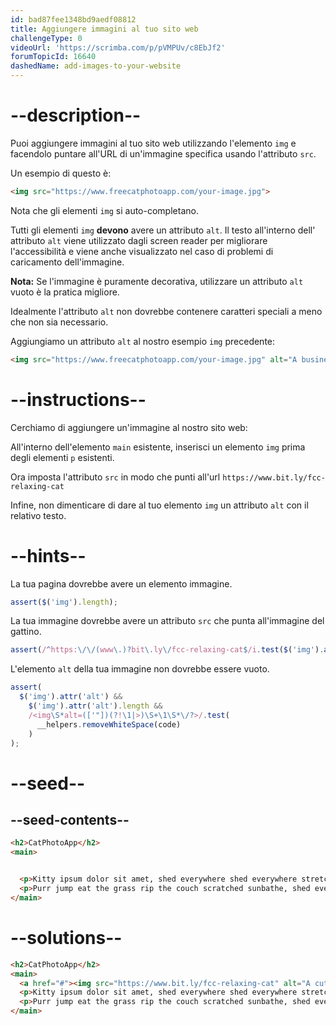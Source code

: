 ```yaml
---
id: bad87fee1348bd9aedf08812
title: Aggiungere immagini al tuo sito web
challengeType: 0
videoUrl: 'https://scrimba.com/p/pVMPUv/c8EbJf2'
forumTopicId: 16640
dashedName: add-images-to-your-website
---
```


# --description--

Puoi aggiungere immagini al tuo sito web utilizzando l'elemento `img` e facendolo puntare all'URL di un'immagine specifica usando l'attributo `src`.

Un esempio di questo è:

```html
<img src="https://www.freecatphotoapp.com/your-image.jpg">
```

Nota che gli elementi `img` si auto-completano.

Tutti gli elementi `img` **devono** avere un attributo `alt`. Il testo all'interno dell' attributo `alt` viene utilizzato dagli screen reader per migliorare l'accessibilità e viene anche visualizzato nel caso di problemi di caricamento dell'immagine.

**Nota:** Se l'immagine è puramente decorativa, utilizzare un attributo `alt` vuoto è la pratica migliore.

Idealmente l'attributo `alt` non dovrebbe contenere caratteri speciali a meno che non sia necessario.

Aggiungiamo un attributo `alt` al nostro esempio `img` precedente:

```html
<img src="https://www.freecatphotoapp.com/your-image.jpg" alt="A business cat wearing a necktie.">
```

# --instructions--

Cerchiamo di aggiungere un'immagine al nostro sito web:

All'interno dell'elemento `main` esistente, inserisci un elemento `img` prima degli elementi `p` esistenti.

Ora imposta l'attributo `src` in modo che punti all'url `https://www.bit.ly/fcc-relaxing-cat`

Infine, non dimenticare di dare al tuo elemento `img` un attributo `alt` con il relativo testo.

# --hints--

La tua pagina dovrebbe avere un elemento immagine.

```js
assert($('img').length);
```

La tua immagine dovrebbe avere un attributo `src` che punta all'immagine del gattino.

```js
assert(/^https:\/\/(www\.)?bit\.ly\/fcc-relaxing-cat$/i.test($('img').attr('src')));
```

L'elemento `alt` della tua immagine non dovrebbe essere vuoto.

```js
assert(
  $('img').attr('alt') &&
    $('img').attr('alt').length &&
    /<img\S*alt=(['"])(?!\1|>)\S+\1\S*\/?>/.test(
      __helpers.removeWhiteSpace(code)
    )
);
```

# --seed--

## --seed-contents--

```html
<h2>CatPhotoApp</h2>
<main>


  <p>Kitty ipsum dolor sit amet, shed everywhere shed everywhere stretching attack your ankles chase the red dot, hairball run catnip eat the grass sniff.</p>
  <p>Purr jump eat the grass rip the couch scratched sunbathe, shed everywhere rip the couch sleep in the sink fluffy fur catnip scratched.</p>
</main>
```

# --solutions--

```html
<h2>CatPhotoApp</h2>
<main>
  <a href="#"><img src="https://www.bit.ly/fcc-relaxing-cat" alt="A cute orange cat lying on its back."></a>
  <p>Kitty ipsum dolor sit amet, shed everywhere shed everywhere stretching attack your ankles chase the red dot, hairball run catnip eat the grass sniff.</p>
  <p>Purr jump eat the grass rip the couch scratched sunbathe, shed everywhere rip the couch sleep in the sink fluffy fur catnip scratched.</p>
</main>
```
